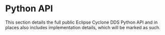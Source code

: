 # Python API

This section details the full public Eclipse Cyclone DDS Python API and in places also includes implementation details, which will be marked as such.
